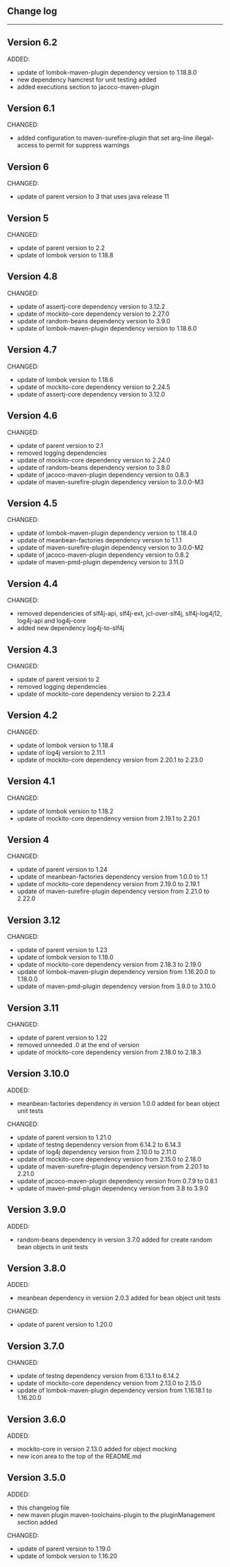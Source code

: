 ## Change log
----------------------

Version 6.2
-------------

ADDED:

- update of lombok-maven-plugin dependency version to 1.18.8.0
- new dependency hamcrest for unit testing added
- added executions section to jacoco-maven-plugin

Version 6.1
-------------

CHANGED:

- added configuration to maven-surefire-plugin that set arg-line illegal-access to permit for suppress warnings

Version 6
-------------

CHANGED:

- update of parent version to 3 that uses java release 11

Version 5
-------------

CHANGED:

- update of parent version to 2.2
- update of lombok version to 1.18.8

Version 4.8
-------------

CHANGED:

- update of assertj-core dependency version to 3.12.2
- update of mockito-core dependency version to 2.27.0
- update of random-beans dependency version to 3.9.0
- update of lombok-maven-plugin dependency version to 1.18.6.0

Version 4.7
-------------

CHANGED:

- update of lombok version to 1.18.6
- update of mockito-core dependency version to 2.24.5
- update of assertj-core dependency version to 3.12.0

Version 4.6
-------------

CHANGED:

- update of parent version to 2.1
- removed logging dependencies
- update of mockito-core dependency version to 2.24.0
- update of random-beans dependency version to 3.8.0
- update of jacoco-maven-plugin dependency version to 0.8.3
- update of maven-surefire-plugin dependency version to 3.0.0-M3

Version 4.5
-------------

CHANGED:

- update of lombok-maven-plugin dependency version to 1.18.4.0
- update of meanbean-factories dependency version to 1.1.1
- update of maven-surefire-plugin dependency version to 3.0.0-M2
- update of jacoco-maven-plugin dependency version to 0.8.2
- update of maven-pmd-plugin dependency version to 3.11.0

Version 4.4
-------------

CHANGED:

- removed dependencies of slf4j-api, slf4j-ext, jcl-over-slf4j, slf4j-log4j12, log4j-api and log4j-core
- added new dependency log4j-to-slf4j

Version 4.3
-------------

CHANGED:

- update of parent version to 2
- removed logging dependencies 
- update of mockito-core dependency version to 2.23.4

Version 4.2
-------------

CHANGED:

- update of lombok version to 1.18.4
- update of log4j version to 2.11.1
- update of mockito-core dependency version from 2.20.1 to 2.23.0

Version 4.1
-------------

CHANGED:

- update of lombok version to 1.18.2
- update of mockito-core dependency version from 2.19.1 to 2.20.1

Version 4
-------------

CHANGED:

- update of parent version to 1.24
- update of meanbean-factories dependency version from 1.0.0 to 1.1
- update of mockito-core dependency version from 2.19.0 to 2.19.1
- update of maven-surefire-plugin dependency version from 2.21.0 to 2.22.0

Version 3.12
-------------

CHANGED:

- update of parent version to 1.23
- update of lombok version to 1.18.0
- update of mockito-core dependency version from 2.18.3 to 2.19.0
- update of lombok-maven-plugin dependency version from 1.16.20.0 to 1.18.0.0
- update of maven-pmd-plugin dependency version from 3.9.0 to 3.10.0

Version 3.11
-------------

CHANGED:

- update of parent version to 1.22
- removed unneeded .0 at the end of version
- update of mockito-core dependency version from 2.18.0 to 2.18.3


Version 3.10.0
-------------

ADDED:

- meanbean-factories dependency in version 1.0.0 added for bean object unit tests 

CHANGED:

- update of parent version to 1.21.0
- update of testng dependency version from 6.14.2 to 6.14.3
- update of log4j dependency version from 2.10.0 to 2.11.0
- update of mockito-core dependency version from 2.15.0 to 2.18.0
- update of maven-surefire-plugin dependency version from 2.20.1 to 2.21.0
- update of jacoco-maven-plugin dependency version from 0.7.9 to 0.8.1
- update of maven-pmd-plugin dependency version from 3.8 to 3.9.0

Version 3.9.0
-------------

ADDED:

- random-beans dependency in version 3.7.0 added for create random bean objects in unit tests

Version 3.8.0
-------------

ADDED:

- meanbean dependency in version 2.0.3 added for bean object unit tests 

CHANGED:

- update of parent version to 1.20.0

Version 3.7.0
-------------

CHANGED:

- update of testng dependency version from 6.13.1 to 6.14.2
- update of mockito-core dependency version from 2.13.0 to 2.15.0
- update of lombok-maven-plugin dependency version from 1.16.18.1 to 1.16.20.0

Version 3.6.0
-------------

ADDED:

- mockito-core in version 2.13.0 added for object mocking 
- new icon area to the top of the README.md

Version 3.5.0
-------------

ADDED:
 
- this changelog file
- new maven plugin maven-toolchains-plugin to the pluginManagement section added

CHANGED:

- update of parent version to 1.19.0
- update of lombok version to 1.16.20
